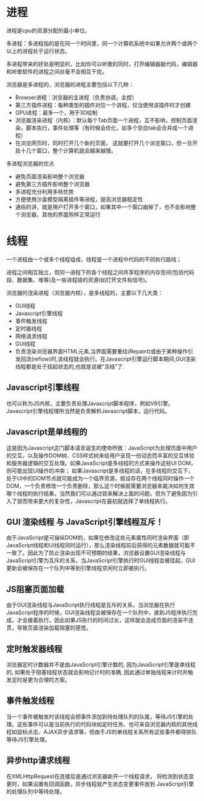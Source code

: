 # 进程
进程是cpu的资源分配的最小单位。

多进程：多进程指的是在同一个时间里，同一个计算机系统中如果允许两个或两个以上的进程处于运行状态。

多进程带来的好处是明显的，比如你可以听歌的同时，打开编辑器敲代码，编辑器和听歌软件的进程之间丝毫不会相互干扰。

浏览器是多进程的，浏览器的进程主要包括以下几种：
- Browser进程：浏览器的主进程（负责协调，主控）
- 第三方插件进程：每种类型的插件对应一个进程，仅当使用该插件时才创建
- GPU进程：最多一个，用于3D绘制
- 浏览器渲染进程（内核）：默认每个Tab页面一个进程，互不影响，控制页面渲染，脚本执行，事件处理等（有时候会优化，如多个空白tab会合并成一个进程）
- 在浏览网页时，同时打开几个新的页面， 这就要打开几个浏览窗口，但一旦开启十几个窗口，整个计算机就会越来越慢。

多进程浏览器的优点
- 避免页面渲染影响整个浏览器
- 避免第三方插件影响整个浏览器
- 多进程充分利用多核优势
- 方便使用沙盒模型隔离插件等进程，提高浏览器稳定性
- 通俗的讲，就是用户打开多个窗口，如果其中一个窗口崩掉了，也不会影响整个浏览器，其他的界面照样正常运行

# 线程
一个进程由一个或多个线程组成，线程是一个进程中代码的不同执行路线；

进程之间相互独立，但同一进程下的各个线程之间共享程序的内存空间(包括代码段、数据集、堆等)及一些进程级的资源(如打开文件和信号)。

浏览器的渲染进程（浏览器内核），是多线程的，主要以下几大类：
- GUI线程
- Javascript引擎线程
- 事件触发线程
- 定时器线程
- 网络请求线程
- GUI线程
- 负责渲染浏览器界面HTML元素,当界面需要重绘(Repaint)或由于某种操作引发回流(reflow)时,该线程就会执行。在Javascript引擎运行脚本期间,GUI渲染线程都是处于挂起状态的,也就是说被”冻结”了.

## Javascript引擎线程
也可以称为JS内核，主要负责处理Javascript脚本程序，例如V8引擎。Javascript引擎线程理所当然是负责解析Javascript脚本，运行代码。

## Javascript是单线程的
这是因为Javascript这门脚本语言诞生的使命所致：JavaScript为处理页面中用户的交互，以及操作DOM树、CSS样式树来给用户呈现一份动态而丰富的交互体验和服务器逻辑的交互处理。如果JavaScript是多线程的方式来操作这些UI DOM，则可能出现UI操作的冲突； 如果Javascript是多线程的话，在多线程的交互下，处于UI中的DOM节点就可能成为一个临界资源，假设存在两个线程同时操作一个DOM，一个负责修改一个负责删除，那么这个时候就需要浏览器来裁决如何生效哪个线程的执行结果。当然我们可以通过锁来解决上面的问题。但为了避免因为引入了锁而带来更大的复杂性，Javascript在最初就选择了单线程执行。

## GUI 渲染线程 与 JavaScript引擎线程互斥！
由于JavaScript是可操纵DOM的，如果在修改这些元素属性同时渲染界面（即JavaScript线程和UI线程同时运行），那么渲染线程前后获得的元素数据就可能不一致了。因此为了防止渲染出现不可预期的结果，浏览器设置GUI渲染线程与JavaScript引擎为互斥的关系，当JavaScript引擎执行时GUI线程会被挂起，GUI更新会被保存在一个队列中等到引擎线程空闲时立即被执行。

## JS阻塞页面加载
由于GUI渲染线程与JavaScript执行线程是互斥的关系，当浏览器在执行JavaScript程序的时候，GUI渲染线程会被保存在一个队列中，直到JS程序执行完成，才会接着执行。因此如果JS执行的时间过长，这样就会造成页面的渲染不连贯，导致页面渲染加载阻塞的感觉。

## 定时触发器线程
浏览器定时计数器并不是由JavaScript引擎计数的, 因为JavaScript引擎是单线程的, 如果处于阻塞线程状态就会影响记计时的准确, 因此通过单独线程来计时并触发定时是更为合理的方案。

## 事件触发线程
当一个事件被触发时该线程会把事件添加到待处理队列的队尾，等待JS引擎的处理。这些事件可以是当前执行的代码块如定时任务、也可来自浏览器内核的其他线程如鼠标点击、AJAX异步请求等，但由于JS的单线程关系所有这些事件都得排队等待JS引擎处理。

## 异步http请求线程
在XMLHttpRequest在连接后是通过浏览器新开一个线程请求， 将检测到状态变更时，如果设置有回调函数，异步线程就产生状态变更事件放到 JavaScript引擎的处理队列中等待处理。
